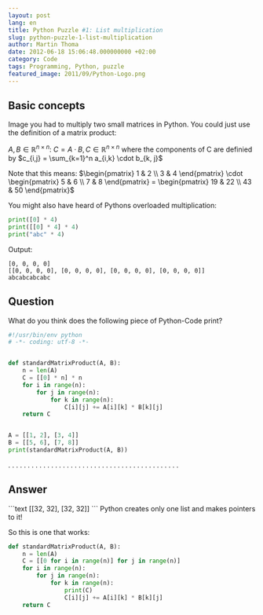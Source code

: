 ```yaml
---
layout: post
lang: en
title: Python Puzzle #1: List multiplication
slug: python-puzzle-1-list-multiplication
author: Martin Thoma
date: 2012-06-18 15:06:48.000000000 +02:00
category: Code
tags: Programming, Python, puzzle
featured_image: 2011/09/Python-Logo.png
---
```

<h2>Basic concepts</h2>
Image you had to multiply two small matrices in Python. You could just use the definition of a matrix product:

$A, B \in \mathbb{R}^{n \times n}$:
$C = A \cdot B, C \in \mathbb{R}^{n \times n}$ where the components of C are definied by
$c_{i,j} = \sum_{k=1}^n a_{i,k} \cdot b_{k, j}$

Note that this means:
$\begin{pmatrix}
1 & 2 \\
3 & 4
\end{pmatrix} \cdot
\begin{pmatrix}
5 & 6 \\
7 & 8
\end{pmatrix} =
\begin{pmatrix}
19 & 22 \\
43 & 50
\end{pmatrix}$

You might also have heard of Pythons overloaded multiplication:
```python
print([0] * 4)
print([[0] * 4] * 4)
print("abc" * 4)
```
Output:
```text
[0, 0, 0, 0]
[[0, 0, 0, 0], [0, 0, 0, 0], [0, 0, 0, 0], [0, 0, 0, 0]]
abcabcabcabc
```

<h2>Question</h2>
What do you think does the following piece of Python-Code print?

```python
#!/usr/bin/env python
# -*- coding: utf-8 -*-


def standardMatrixProduct(A, B):
    n = len(A)
    C = [[0] * n] * n
    for i in range(n):
        for j in range(n):
            for k in range(n):
                C[i][j] += A[i][k] * B[k][j]
    return C


A = [[1, 2], [3, 4]]
B = [[5, 6], [7, 8]]
print(standardMatrixProduct(A, B))
```


.
.
.
.
.
.
.
.
.
.
.
.
.
.
.
.
.
.
.
.
.
.
.
.
.
.
.
.
.
.
.
.
.
.
.
.
.
.
.
.
.
.
.
.



<h2>Answer</h2>
```text
[[32, 32], [32, 32]]
```
Python creates only one list and makes pointers to it!

So this is one that works:
```python
def standardMatrixProduct(A, B):
    n = len(A)
    C = [[0 for i in range(n)] for j in range(n)]
    for i in range(n):
        for j in range(n):
            for k in range(n):
                print(C)
                C[i][j] += A[i][k] * B[k][j]
    return C
```
